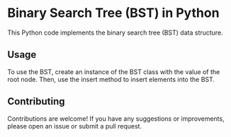 
# Binary Search Tree (BST) in Python

This Python code implements the binary search tree (BST) data structure. 

## Usage

To use the BST, create an instance of the BST class with the value of the root node. Then, use the insert method to insert elements into the BST.

## Contributing

Contributions are welcome! If you have any suggestions or improvements, please open an issue or submit a pull request.
